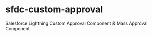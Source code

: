 # sfdc-custom-approval
Salesforce Lightning Custom Approval Component &amp; Mass Approval Component
